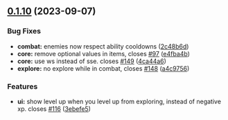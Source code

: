 ## [0.1.10](https://github.com/After-The-End-Of-All-Things/game/compare/v0.1.9...v0.1.10) (2023-09-07)


### Bug Fixes

* **combat:** enemies now respect ability cooldowns ([2c48b6d](https://github.com/After-The-End-Of-All-Things/game/commit/2c48b6d0df79e4323ff755e25931b482c4659e30))
* **core:** remove optional values in items, closes [#97](https://github.com/After-The-End-Of-All-Things/game/issues/97) ([e4fba4b](https://github.com/After-The-End-Of-All-Things/game/commit/e4fba4b06b50c2cc2a19b3113295a3dea52aa51c))
* **core:** use ws instead of sse. closes [#149](https://github.com/After-The-End-Of-All-Things/game/issues/149) ([4ca44a6](https://github.com/After-The-End-Of-All-Things/game/commit/4ca44a6481936f69ec715efdfc452a75709e44a4))
* **explore:** no explore while in combat, closes [#148](https://github.com/After-The-End-Of-All-Things/game/issues/148) ([a4c9756](https://github.com/After-The-End-Of-All-Things/game/commit/a4c9756ad360228702e9e79a1757864ec4406255))


### Features

* **ui:** show level up when you level up from exploring, instead of negative xp. closes [#116](https://github.com/After-The-End-Of-All-Things/game/issues/116) ([3ebefe5](https://github.com/After-The-End-Of-All-Things/game/commit/3ebefe5d43542745c5e3c15a96f5a67ec79f1c6d))



